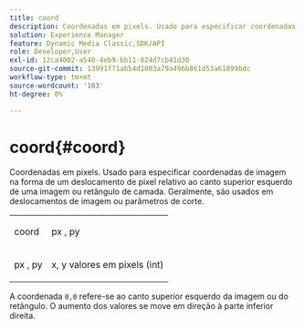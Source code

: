 ```yaml
---
title: coord
description: Coordenadas em pixels. Usado para especificar coordenadas de imagem na forma de um deslocamento de pixel relativo ao canto superior esquerdo de uma imagem ou retângulo de camada. Geralmente, são usados em deslocamentos de imagem ou parâmetros de corte.
solution: Experience Manager
feature: Dynamic Media Classic,SDK/API
role: Developer,User
exl-id: 12ca4002-a540-4eb9-bb11-824d7cb41d30
source-git-commit: 13991f71ab54d1003a79a496b861d53a61899bdc
workflow-type: tm+mt
source-wordcount: '103'
ht-degree: 0%

---
```


# coord{#coord}

Coordenadas em pixels. Usado para especificar coordenadas de imagem na forma de um deslocamento de pixel relativo ao canto superior esquerdo de uma imagem ou retângulo de camada. Geralmente, são usados em deslocamentos de imagem ou parâmetros de corte.

<table id="simpletable_A686120953124ACB8803CB9C877252AB"> 
 <tr class="strow"> 
  <td class="stentry"> <p><span class="codeph"> <span class="varname"> coord</span> </span> </p> </td> 
  <td class="stentry"> <p><span class="codeph"> <span class="varname"> px</span> </span>, <span class="codeph"><span class="varname"> py</span></span> </p></td> 
 </tr> 
 <tr class="strow"> 
  <td class="stentry"> <p><span class="codeph"> <span class="varname"> px</span> </span>, <span class="codeph"><span class="varname"> py</span></span> </p></td> 
  <td class="stentry"> <p><span class="varname"> x</span>, <span class="varname"> y</span> valores em pixels (int) </p></td> 
 </tr> 
</table>

A coordenada `0,0` refere-se ao canto superior esquerdo da imagem ou do retângulo. O aumento dos valores se move em direção à parte inferior direita.
